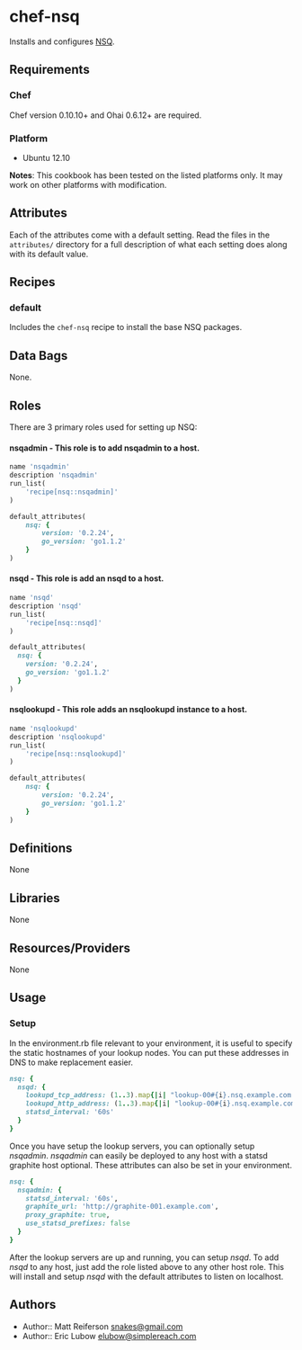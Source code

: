 chef-nsq
========
Installs and configures [NSQ](http://bitly.github.io/nsq).

Requirements
------------

### Chef
Chef version 0.10.10+ and Ohai 0.6.12+ are required.

### Platform
* Ubuntu 12.10

**Notes**: This cookbook has been tested on the listed platforms only. It may work on other platforms with modification.

Attributes
----------
Each of the attributes come with a default setting. Read the files in the `attributes/` directory for a full description of what each setting does along with its default value.

Recipes
-------
### default
Includes the `chef-nsq` recipe to install the base NSQ packages.

Data Bags
---------
None.

Roles
-----
There are 3 primary roles used for setting up NSQ:

#### nsqadmin - This role is to add nsqadmin to a host.

```ruby
name 'nsqadmin'
description 'nsqadmin'
run_list(
    'recipe[nsq::nsqadmin]'
)

default_attributes(
    nsq: {
        version: '0.2.24',
        go_version: 'go1.1.2'
    }
)
```

#### nsqd - This role is add an nsqd to a host.

```ruby
name 'nsqd'
description 'nsqd'
run_list(
    'recipe[nsq::nsqd]'
)

default_attributes(
  nsq: {
    version: '0.2.24',
    go_version: 'go1.1.2'
  }
)
```

#### nsqlookupd - This role adds an nsqlookupd instance to a host.

```ruby
name 'nsqlookupd'
description 'nsqlookupd'
run_list(
    'recipe[nsq::nsqlookupd]'
)

default_attributes(
    nsq: {
        version: '0.2.24',
        go_version: 'go1.1.2'
    }
)
```

Definitions
-----------
None

Libraries
---------
None

Resources/Providers
-------------------
None

Usage
-----

### Setup
In the environment.rb file relevant to your environment, it is useful to specify the static hostnames of your lookup nodes.  You can put these addresses in DNS to make replacement easier.

```ruby
nsq: {
  nsqd: {
    lookupd_tcp_address: (1..3).map{|i| "lookup-00#{i}.nsq.example.com:4160" },
    lookupd_http_address: (1..3).map{|i| "lookup-00#{i}.nsq.example.com:4161" },
    statsd_interval: '60s'
  }
}
```

Once you have setup the lookup servers, you can optionally setup _nsqadmin_.  _nsqadmin_ can easily be deployed to any host with a statsd graphite host optional. These attributes can also be set in your environment.

```ruby
nsq: {
  nsqadmin: {
    statsd_interval: '60s',
    graphite_url: 'http://graphite-001.example.com',
    proxy_graphite: true,
    use_statsd_prefixes: false
  }
}
```

After the lookup servers are up and running, you can setup _nsqd_.  To add _nsqd_ to any host, just add the role listed above to any other host role.  This will install and setup _nsqd_ with the default attributes to listen on localhost.


Authors
-------
- Author:: Matt Reiferson <snakes@gmail.com>
- Author:: Eric Lubow <elubow@simplereach.com>
